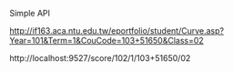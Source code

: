 	
Simple API

http://if163.aca.ntu.edu.tw/eportfolio/student/Curve.asp?Year=101&Term=1&CouCode=103+51650&Class=02

http://localhost:9527/score/102/1/103+51650/02
